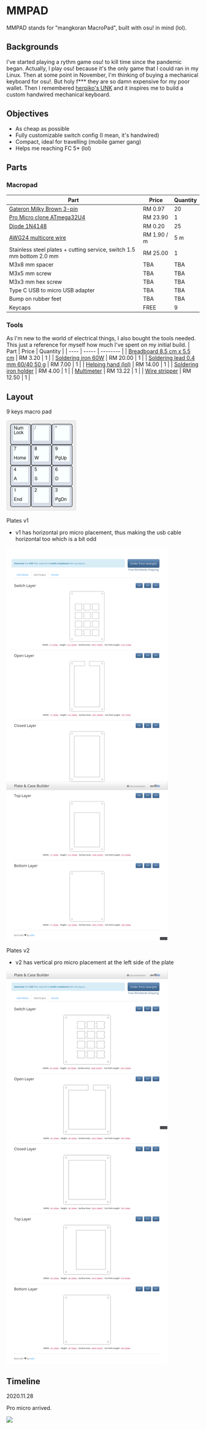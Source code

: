 # MMPAD

MMPAD stands for "mangkoran MacroPad", built with osu! in mind (lol).

## Backgrounds

I've started playing a rythm game osu! to kill time since the pandemic began.
Actually, I play osu! because it's the only game that I could ran in my Linux.
Then at some point in November, I'm thinking of buying a mechanical keyboard for osu!.
But holy f\*\*\* they are so damn expensive for my poor wallet. Then I remembered [herpiko's UNK](https://github.com/herpiko/unk)
and it inspires me to build a custom handwired mechanical keyboard.

## Objectives

- As cheap as possible
- Fully customizable switch config (I mean, it's handwired)
- Compact, ideal for travelling (mobile gamer gang)
- Helps me reaching FC 5\* (lol)

## Parts
### Macropad
| Part | Price | Quantity |
| ---- | ----- | -------- |
| [Gateron Milky Brown 3-pin](https://shopee.com.my/product/79025026/5655361769) | RM 0.97 | 20 |
| [Pro Micro clone ATmega32U4](https://shopee.com.my/product/33091591/2627005825) | RM 23.90 | 1 |
| [Diode 1N4148](https://shopee.com.my/product/23949362/861826364) | RM 0.20 | 25 |
| [AWG24 multicore wire](https://shopee.com.my/product/33091591/870061166) | RM 1.90 / m | 5 m |
| Stainless steel plates + cutting service, switch 1.5 mm bottom 2.0 mm | RM 25.00 | 1 |
| M3x8 mm spacer | TBA | TBA |
| M3x5 mm screw | TBA | TBA |
| M3x3 mm hex screw | TBA | TBA |
| Type C USB to micro USB adapter | TBA | TBA |
| Bump on rubber feet | TBA | TBA |
| Keycaps | FREE | 9 |

### Tools
As I'm new to the world of electrical things, I also bought the tools needed. This just a reference
for myself how much I've spent on my initial build.
| Part | Price | Quantity |
| ---- | ----- | -------- |
| [Breadboard 8.5 cm x 5.5 cm](https://shopee.com.my/product/33091591/547814043) | RM 3.20 | 1 |
| [Soldering iron 60W](https://shopee.com.my/product/61111659/1413263231) | RM 20.00 | 1 |
| [Soldering lead 0.4 mm 60/40 50 g](https://shopee.com.my/product/61111659/1280364152) | RM 7.00 | 1 |
| [Helping hand (lol)](https://shopee.com.my/product/61111659/993703063) | RM 14.00 | 1 |
| [Soldering iron holder](https://shopee.com.my/product/61111659/993698559) | RM 4.00 | 1 |
| [Multimeter](https://shopee.com.my/product/53324899/1934815318) | RM 13.22 | 1 |
| [Wire stripper](https://shopee.com.my/product/37071777/597419177) | RM 12.50 | 1 |

## Layout
9 keys macro pad

![](https://github.com/mangkoran/mmpad/blob/main/Pictures/keyboard-layout.png)

Plates v1
- v1 has horizontal pro micro placement, thus making the usb cable horizontal too which is a bit odd

![](https://github.com/mangkoran/mmpad/blob/main/Pictures/v1/swillkb-preview.png)

Plates v2
- v2 has vertical pro micro placement at the left side of the plate

![](https://github.com/mangkoran/mmpad/blob/main/Pictures/v2/swillkb-preview.png)

## Timeline
2020.11.28

Pro micro arrived.

![](https://github.com/mangkoran/mmpad/blob/main/Pictures/parts/promicro.jpg)
